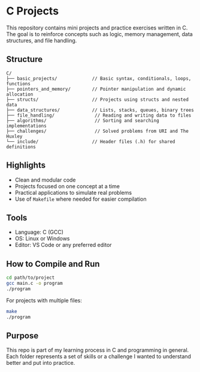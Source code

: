 # C Projects

This repository contains mini projects and practice exercises written in C. The goal is to reinforce concepts such as logic, memory management, data structures, and file handling.

## Structure

```
C/
├── basic_projects/             // Basic syntax, conditionals, loops, functions
├── pointers_and_memory/        // Pointer manipulation and dynamic allocation
├── structs/                    // Projects using structs and nested data
├── data_structures/            // Lists, stacks, queues, binary trees
├── file_handling/               // Reading and writing data to files
├── algorithms/                  // Sorting and searching implementations
├── challenges/                  // Solved problems from URI and The Huxley
└── include/                    // Header files (.h) for shared definitions
```

## Highlights

- Clean and modular code
- Projects focused on one concept at a time
- Practical applications to simulate real problems
- Use of `Makefile` where needed for easier compilation

## Tools

- Language: C (GCC)
- OS: Linux or Windows
- Editor: VS Code or any preferred editor

## How to Compile and Run

```bash
cd path/to/project
gcc main.c -o program
./program
```

For projects with multiple files:
```bash
make
./program
```

## Purpose

This repo is part of my learning process in C and programming in general. Each folder represents a set of skills or a challenge I wanted to understand better and put into practice.

